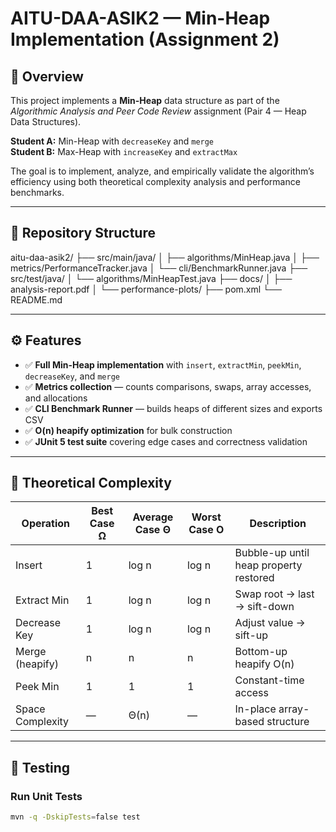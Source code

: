# AITU-DAA-ASIK2 — Min-Heap Implementation (Assignment 2)

## 🧩 Overview

This project implements a **Min-Heap** data structure as part of the _Algorithmic Analysis and Peer Code Review_ assignment (Pair 4 — Heap Data Structures).

**Student A:** Min-Heap with `decreaseKey` and `merge`  
**Student B:** Max-Heap with `increaseKey` and `extractMax`

The goal is to implement, analyze, and empirically validate the algorithm’s efficiency using both theoretical complexity analysis and performance benchmarks.

---

## 📁 Repository Structure

aitu-daa-asik2/
├── src/main/java/
│ ├── algorithms/MinHeap.java
│ ├── metrics/PerformanceTracker.java
│ └── cli/BenchmarkRunner.java
├── src/test/java/
│ └── algorithms/MinHeapTest.java
├── docs/
│ ├── analysis-report.pdf
│ └── performance-plots/
├── pom.xml
└── README.md

---

## ⚙️ Features

- ✅ **Full Min-Heap implementation** with `insert`, `extractMin`, `peekMin`, `decreaseKey`, and `merge`
- ✅ **Metrics collection** — counts comparisons, swaps, array accesses, and allocations
- ✅ **CLI Benchmark Runner** — builds heaps of different sizes and exports CSV
- ✅ **O(n) heapify optimization** for bulk construction
- ✅ **JUnit 5 test suite** covering edge cases and correctness validation

---

## 🧠 Theoretical Complexity

| Operation        | Best Case Ω | Average Case Θ | Worst Case O | Description                            |
| ---------------- | ----------- | -------------- | ------------ | -------------------------------------- |
| Insert           | 1           | log n          | log n        | Bubble-up until heap property restored |
| Extract Min      | 1           | log n          | log n        | Swap root → last → sift-down           |
| Decrease Key     | 1           | log n          | log n        | Adjust value → sift-up                 |
| Merge (heapify)  | n           | n              | n            | Bottom-up heapify O(n)                 |
| Peek Min         | 1           | 1              | 1            | Constant-time access                   |
| Space Complexity | —           | Θ(n)           | —            | In-place array-based structure         |

---

## 🧪 Testing

### Run Unit Tests

```bash
mvn -q -DskipTests=false test
```
